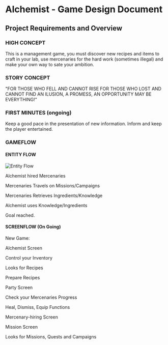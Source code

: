 # Alchemist - Game Design Document

## Project Requirements and Overview

### HIGH CONCEPT
This is a management game, you must discover new recipes and items to craft in your lab, use mercenaries for the hard work (sometimes illegal) and make your own way to sate your ambition.

### STORY CONCEPT

"FOR THOSE WHO FELL AND CANNOT RISE
FOR THOSE WHO LOST AND CANNOT FIND
 AN ILUSION,
   A PROMESS,
    AN OPPORTUNITY
MAY BE EVERYTHING!"

### FIRST MINUTES (ongoing)
Keep a good pace in the presentation of new information.
Inform and keep the player entertained.

### GAMEFLOW

#### ENTITY FLOW

![Entity Flow](/.../mata62-projeto/flowchat.png?raw=true)


Alchemist hired Mercenaries

Mercenaries Travels on Missions/Campaigns

Mercenaries Retrieves Ingredients/Knowledge

Alchemist uses Knowledge/Ingredients

Goal reached.

#### SCREENFLOW (On Going)

New Game:

Alchemist Screen

Control your Inventory

Looks for Recipes

Prepare Recipes

Party Screen

Check your Mercenaries Progress

Heal, Dismiss, Equip Functions

Mercenary-hiring Screen

Mission Screen

Looks for Missions, Quests and Campaigns
